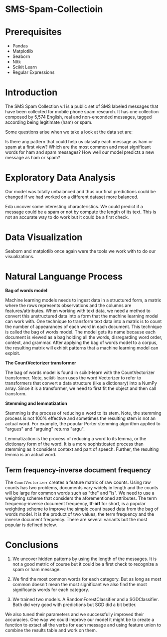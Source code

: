 # SMS-Spam-Collectioin

# Prerequisites
- Pandas
- Matplotlib
- Seaborn
- Nltk
- Scikit Learn
- Regular Expressions

# Introduction

The SMS Spam Collection v.1 is a public set of SMS labeled messages that have been collected for mobile phone spam research. It has one collection composed by 5,574 English, real and non-enconded messages, tagged according being legitimate (ham) or spam.

Some questions arise when we take a look at the data set are:

Is there any pattern that could help us classify each message as ham or spam at a first view?
Which are the most common and most significant words for ham and spam messages?
How well our model predicts a new message as ham or spam?

# Exploratory Data Analysis

Our model was totally unbalanced and thus our final predictions could be changed if we had worked on a different dataset more balanced.

Eda uncover some interesting characteristics. We could predict if a message could be a spam or not by compute the length of its text. This is not an accurate way to do work but it could be a first check.

# Data Visualization

Seaborn and matplotlib once again were the tools we work with to do our visualizations.

# Natural Languange Process

**Bag of words model**

Machine learning models needs to ingest data in a structured form, a matrix where the rows represents observations and the columns are features/attributes. When working with text data, we need a method to convert this unstructured data into a form that the machine learning model can work with. One technique to transform text data into a matrix is to count the number of appearances of each word in each document. This technique is called the bag of words model. The model gets its name because each document is viewed as a bag holding all the words, disregarding word order, context, and grammar. After applying the bag of words model to a corpus, the resulting matrix will exhibit patterns that a machine learning model can exploit.

**The CountVectorizer transformer**

The bag of words model is found in scikit-learn with the CountVectorizer transformer. Note, scikit-learn uses the word Vectorizer to refer to transformers that convert a data structure (like a dictionary) into a NumPy array. Since it is a transformer, we need to first fit the object and then call transform.

**Stemming and lemmatization**

Stemming is the process of reducing a word to its stem. Note, the stemming process is not 100% effective and sometimes the resulting stem is not an actual word. For example, the popular Porter stemming algorithm applied to "argues" and "arguing" returns "argu".

Lemmatization is the process of reducing a word to its lemma, or the dictionary form of the word. It is a more sophisticated process than stemming as it considers context and part of speech. Further, the resulting lemma is an actual word.

## Term frequency-inverse document frequency

The `CountVectorizer` creates a feature matrix of raw counts. Using raw counts has two problems, documents vary widely in length and the counts will be large for common words such as "the" and "is". We need to use a weighting scheme that considers the aforementioned attributes. The term frequency-inverse document frequency, **tf-idf** for short, is a popular weighting scheme to improve the simple count based data from the bag of words model. It is the product of two values, the term frequency and the inverse document frequency. There are several variants but the most popular is defined below.


# Conclusions

1. We uncover hidden patterns by using the length of the messages. It is not a good metric of course but it could be a first check to recognize a spam or ham message.

2. We find the most common words for each category. But as long as most common doesn't mean the most significant we also find the most significants words for each category.

3. We trained two models. A RandomForestClassifier and a SGDClassifier. Both did very good with predictions but SGD did a bit better.

  We also tuned their parameters and we successfully improved their accuracies. One way we could improve our model it might be to create   a function to extact all the verbs for each message and using feature union to combine the results table and work on them.
